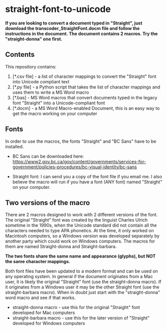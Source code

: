 # straight-font-to-unicode

**If you are looking to convert a document typed in "Straight", just download the transcoder_StraightFont.docm file and follow the instructions in the document. The document contains 2 macros. Try the "straight-donna" one first.**

## Contents

This repository contains:
1. [*.csv file] - a list of character mappings to convert the "Straight" font into Unicode compliant text
2. [*.py file] - a Python script that takes the list of character mappings and uses them to write a MS Word macro
3. [*.bas] - MS Word macros that convert documents typed in the legacy font "Straight" into a Unicode-compliant font
4. [*.docm] - a MS Word Macro-enabled Document, this is an easy way to get the macro working on your computer

## Fonts

In order to use the macros, the fonts "Straight" and "BC Sans" have to be installed. 

* BC Sans can be downloaded here:
https://www2.gov.bc.ca/gov/content/governments/services-for-government/policies-procedures/bc-visual-identity/bc-sans

* Straight font:
I can send you a copy of the font file if you email me. I also believe the macro will run if you have a font (ANY font) named "Straight" on your computer.

## Two versions of the macro

There are 2 macros designed to work with 2 different versions of the font. The original "Straight" font was created by the linguist Charles Ulrich sometime in the 1990s, when the Unicode standard did not contain all the characters needed to type APA phonetics. At the time, it only worked on Macintosh computers, so a Windows version was developed separately by another party which could work on Windows computers. The macros for them are named Straight-donna and Straight-barbara.

**The two fonts share the same name and appearance (glyphs), but NOT the same character mappings.**

Both font files have been updated to a modern format and can be used on any operating system. In general if the document originates from a Mac user, it is likely the original "Straight" font (use the straight-donna macro). If it originates from a Windows user it may be the other Straight font (use the straight-barbara macro). When in doubt just start with the "straight-donna" word macro and see if that works.

* straight-donna macro - use this for the original "Straight" font developed for Mac computers
* straight-barbara macro - use this for the later version of "Straight" developed for Windows computers
